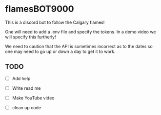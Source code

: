 # flamesBOT9000
This is a discord bot to follow the Calgary flames! 

One will need to add a .env file and specify the tokens. In a demo video we will specify this furtherly!

We need to caution that the API is sometimes incorrect as to the dates so one may need to go up or down a day to get it to work.

## TODO
- [ ] Add help
- [ ] Write read me
- [ ] Make YouTube video
- [ ] clean up code

